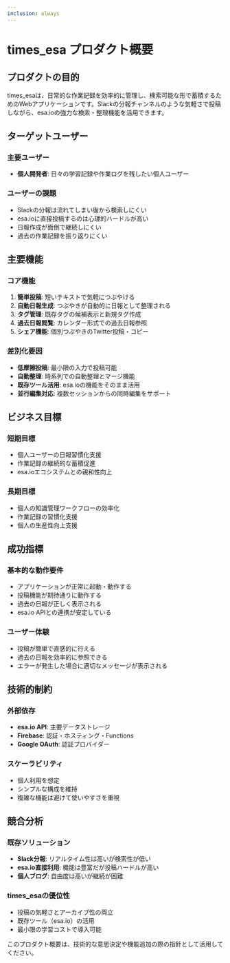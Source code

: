 ```yaml
---
inclusion: always
---
```


# times_esa プロダクト概要

## プロダクトの目的

times_esaは、日常的な作業記録を効率的に管理し、検索可能な形で蓄積するためのWebアプリケーションです。Slackの分報チャンネルのような気軽さで投稿しながら、esa.ioの強力な検索・整理機能を活用できます。

## ターゲットユーザー

### 主要ユーザー
- **個人開発者**: 日々の学習記録や作業ログを残したい個人ユーザー

### ユーザーの課題
- Slackの分報は流れてしまい後から検索しにくい
- esa.ioに直接投稿するのは心理的ハードルが高い
- 日報作成が面倒で継続しにくい
- 過去の作業記録を振り返りにくい

## 主要機能

### コア機能
1. **簡単投稿**: 短いテキストで気軽につぶやける
2. **自動日報生成**: つぶやきが自動的に日報として整理される
3. **タグ管理**: 既存タグの候補表示と新規タグ作成
4. **過去日報閲覧**: カレンダー形式での過去日報参照
5. **シェア機能**: 個別つぶやきのTwitter投稿・コピー

### 差別化要因
- **低摩擦投稿**: 最小限の入力で投稿可能
- **自動整理**: 時系列での自動整理とマージ機能
- **既存ツール活用**: esa.ioの機能をそのまま活用
- **並行編集対応**: 複数セッションからの同時編集をサポート

## ビジネス目標

### 短期目標
- 個人ユーザーの日報習慣化支援
- 作業記録の継続的な蓄積促進
- esa.ioエコシステムとの親和性向上

### 長期目標
- 個人の知識管理ワークフローの効率化
- 作業記録の習慣化支援
- 個人の生産性向上支援

## 成功指標

### 基本的な動作要件
- アプリケーションが正常に起動・動作する
- 投稿機能が期待通りに動作する
- 過去の日報が正しく表示される
- esa.io APIとの連携が安定している

### ユーザー体験
- 投稿が簡単で直感的に行える
- 過去の日報を効率的に参照できる
- エラーが発生した場合に適切なメッセージが表示される

## 技術的制約

### 外部依存
- **esa.io API**: 主要データストレージ
- **Firebase**: 認証・ホスティング・Functions
- **Google OAuth**: 認証プロバイダー

### スケーラビリティ
- 個人利用を想定
- シンプルな構成を維持
- 複雑な機能は避けて使いやすさを重視

## 競合分析

### 既存ソリューション
- **Slack分報**: リアルタイム性は高いが検索性が低い
- **esa.io直接利用**: 機能は豊富だが投稿ハードルが高い
- **個人ブログ**: 自由度は高いが継続が困難

### times_esaの優位性
- 投稿の気軽さとアーカイブ性の両立
- 既存ツール（esa.io）の活用
- 最小限の学習コストで導入可能

このプロダクト概要は、技術的な意思決定や機能追加の際の指針として活用してください。